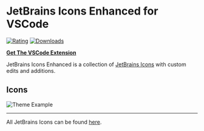 # JetBrains Icons Enhanced for VSCode

[![Rating](https://img.shields.io/visual-studio-marketplace/stars/BrennonDenny.vsc-jetbrains-icons-enhanced?style=flat-square)](https://marketplace.visualstudio.com/items?itemName=BrennonDenny.vsc-jetbrains-icons-enhanced)
[![Downloads](https://img.shields.io/visual-studio-marketplace/d/BrennonDenny.vsc-jetbrains-icons-enhanced?style=flat-square)](https://marketplace.visualstudio.com/items?itemName=BrennonDenny.vsc-jetbrains-icons-enhanced)

**[Get The VSCode Extension](https://marketplace.visualstudio.com/items?itemName=BrennonDenny.vsc-jetbrains-icons-enhanced)**

JetBrains Icons Enhanced is a collection of
[JetBrains Icons](https://jetbrains.design/intellij/resources/icons_list/) with
custom edits and additions.

## Icons

![Theme Example](examples.png)

---

All JetBrains Icons can be found
[here](https://jetbrains.design/intellij/resources/icons_list/).
